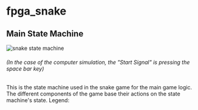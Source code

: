 # fpga_snake

## Main State Machine
![snake state machine](https://user-images.githubusercontent.com/35043400/229241391-4dea9486-44e3-4987-a71d-84befded08e3.png)
###### (In the case of the computer simulation, the "Start Signal" is pressing the space bar key)
This is the state machine used in the snake game for the main game logic. The different components of the game base their actions on the state machine's state.
Legend:
